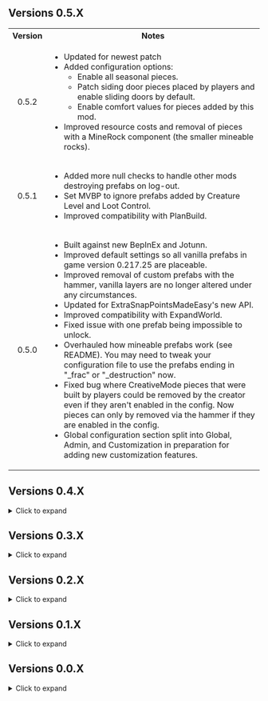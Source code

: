 <div class="header">
	<h2>Versions 0.5.X</h2>
</div>
<table>
	<tbody>
		<tr>
			<th align="center">Version</th>
			<th align="center">Notes</th>
		</tr>
		<tr>
			<td align="center">0.5.2</td>
			<td align="left">
				<ul>
					<li>Updated for newest patch</li>
					<li>
						Added configuration options: 
						<ul>
							<li>Enable all seasonal pieces.</li>
							<li>Patch siding door pieces placed by players and enable sliding doors by default.</li>
							<li>Enable comfort values for pieces added by this mod.</li>
						</ul>
					</li>
					<li>Improved resource costs and removal of pieces with a MineRock component (the smaller mineable rocks).</li>
				</ul>
			</td>
		</tr>
		<tr>
			<td align="center">0.5.1</td>
			<td align="left">
				<ul>
					<li>Added more null checks to handle other mods destroying prefabs on log-out.</li>
					<li>Set MVBP to ignore prefabs added by Creature Level and Loot Control.</li>
					<li>Improved compatibility with PlanBuild.</li>
				</ul>
			</td>
		</tr>
		<tr>
			<td align="center">0.5.0</td>
			<td align="left">
				<ul>
					<li>Built against new BepInEx and Jotunn.</li>
					<li>Improved default settings so all vanilla prefabs in game version 0.217.25 are placeable.</li>
					<li>Improved removal of custom prefabs with the hammer, vanilla layers are no longer altered under any circumstances.</li>
					<li>Updated for ExtraSnapPointsMadeEasy's new API.</li>
					<li>Improved compatibility with ExpandWorld.</li>
					<li>Fixed issue with one prefab being impossible to unlock.</li>
					<li>Overhauled how mineable prefabs work (see README). You may need to tweak your configuration file to use the prefabs ending in "_frac" or "_destruction" now.</li>
					<li>Fixed bug where CreativeMode pieces that were built by players could be removed by the creator even if they aren't enabled in the config. Now pieces can only by removed via the hammer if they are enabled in the config.</li>
					<li>Global configuration section split into Global, Admin, and Customization in preparation for adding new customization features.</li>
				</ul>
			</td>
		</tr>
	</tbody>
</table>

<div class="header">
	<h2>Versions 0.4.X</h2>
</div>
<details>
	<summary>Click to expand</summary>
	<table>
		<tbody>
			<tr>
				<th align="center">Version</th>
				<th align="center">Notes</th>
			</tr>
			<tr>
				<td align="center">0.4.8</td>
				<td align="left">
					<ul>
						<li>Configuration changes made in-game will now persist properly after logging out.</li>
						<li>Sped up re-initialization slightly.</li>
						<li>Update README with known issues</li>
					</ul>
				</td>
			</tr>
			<tr>
				<td align="center">0.4.7</td>
				<td align="left">
					<ul>
						<li>Hotfix to prevent infinite re-initialization loop in multi-player. Turns out that even if I test with a dedicated server, some bugs only show up with multiple clients.</li>
					</ul>
				</td>
			</tr>
			<tr>
				<td align="center">0.4.6</td>
				<td align="left">
					<ul>
						<li>Fixed issue with server config changes not persisting after log-out unless the server was restarted. Config changes for the server are now saved to the server config file when you log-out.</li>
						<li>Re-enabled prefabs that spawn a MineRock5 component as they can be useful for building islands. A warning about how they work is now automatically added to the piece description.</li>
					</ul>
				</td>
			</tr>
			<tr>
				<td align="center">0.4.5</td>
				<td align="left">
					<ul>
						<li>
							Improved deconstruction of non-WearNTear pieces.
							<ul>
								<li>Destroying player-built pieces via damaging them will always drop the resources for building the piece now.</li>
								<li>Deconstructing non-WearNTear pieces will now destroy them using the Destructible component if it is present (this means removing ice pieces makes them shatter and play the ice SFX).</li>
							</ul>
						</li>
						<li>Added config settings to control piece clipping during placement.</li>
						<li>Patched MineRock script to prevent NRE on newly placed pieces.</li>
						<li>Improved filtering to prevent detecting prefabs that create giant boulders when you remove them.</li>
						<li>Automatically adds missing removal SFX for WearNTear pieces.</li>
						<li>Hotfix for issues with invalid placement due to changing collider layers.</li>
					</ul>
				</td>
			</tr>
			<tr>
				<td align="center">0.4.4</td>
				<td align="left">
					<ul>
						<li>Removed server requirement so that console players can enjoy the mod vicariously through crossplay.</li>
						<li>Improved sorting of prefabs added by this mod (that took a while).</li>
						<li>Added automatic piece classification to hopefully allow correct sorting of pieces from other mods and future updates.</li>
						<li>Improved automatic naming of prefabs.</li>
						<li>Fixed layer issue on some pieces that prevented targeting them for removal.</li>
						<li>Removing pieces now triggers the destruction effects if they exist.</li>
						<li>Fixed possible exploit involving pickables with extra random item drops.</li>
						<li>Patched chair prefabs so you can now sit in them.</li>
						<li>Minor performance optimizations.</li>
						<li>Removed piece descriptions that were duplicates of piece names.</li>
						<li>Disabled a prefab that would disappear 10 seconds after placing it.</li>
						<li>Improved descriptions for several prefabs.</li>
						<li>Removed the snap points added to the center of all prefabs (use ExtraSnapPointsMadeEasy instead).</li>
						<li>Fixed minor compatibility issue with RRR, warning should no longer trigger and MVBP will no longer detect prefabs added by RRR.</li>
						<li>Added config option to enable placing vanilla crops so you can make pretty gardens if you want.</li>
						<li>Added colliders to allow removing large straw rug.</li>
						<li>Tweaked some default resource costs.</li>
					</ul>
				</td>
			</tr>
			<tr>
				<td align="center">0.4.3</td>
				<td align="left">
					<ul>
						<li>
							Added a new piece category "Nature".
							<ul>
								<li>Changed Admin only settings to account for new category.</li>
								<li>Tweaked default configuration to account for new category.</li>
							</ul>
						</li>
						<li>
							Changed how CreativeMode works.
							<ul>
								<li>CreativeMode now sets whether pieces from the CreatorShop and Nature categories are enabled for building.</li>
								<li>Changing the CreativeMode setting now updates while in-game.</li>
							</ul>
						</li>
						<li>Fixed the cloth behaviour on the new ship.</li>
						<li>Tweaked snap points to mimic vanilla pieces more. Can use ExtraSnapPointsMadeEasy if you want more precise snap points.</li>
						<li>Improved compatibility with ExtraSnapPointsMadeEasy to allow dynamically changing extra snap points as MoreVanillaBuildPrefabs dynamically adds/removes build pieces.</li>
						<li>Pickable pieces now drop the pickable item when deconstructed if it has not already been picked.</li>
						<li>ItemStand pieces now drop the attached item when deconstructed if an attached item exists.</li>
					</ul>
				</td>
			</tr>
			<tr>
				<td align="center">0.4.2</td>
				<td align="left">
					<ul>
						<li>Changed mod so that if a client has the mod, then the server they are connecting to must also have the mod (see README for details).</li>
						<li>Implemented a CreativeMode configuration option (see README for details).</li>
						<li>All pieces that are missing placement sound effects now have default sfx assigned based on the required crafting station. (Missing deconstruction sounds effects are not fixed though as that requires adding WearNTear or Destructable components to pieces).</li>
						<li>Fixed bug where deconstructing player-built pieces with world modifiers set to turn off build costs would cause world-generated destruction drops to occur.</li>
						<li>Player-buil5 barrels no longer drop random loot when destroyed. They still do not return the resources used to build them when destroyed (they do return build resources if deconstructed though).</li>
						<li>Patched Dvergr furniture items so they provide support and you can now place item stands on them.</li>
						<li>Patched some more prefabs and improved placement for others, as usual each update.</li>
					</ul>
				</td>
			</tr>
			<tr>
				<td align="center">0.4.1</td>
				<td align="left">
					<ul>
						<li>Minor update to fix the stuttering issue when editing the configuration via the in-game configuration manager. The mod now only updates after closing the configuration manager.</li>
						<li>Tweaked update logic to avoid re-initializing if receiving config data from server or reloading the config file doesn't actually change any config setting values.</li>
						<li>Added some everburning torches and braziers that do not require fuel to the default configuration. Currently they are configured to unlock sometime during the last biome in the current game version.</li>
					</ul>
				</td>
			</tr>
			<tr>
				<td align="center">0.4.0</td>
				<td align="left">
					<ul>
						<li>
							<b>Massive update</b>, I basically re-wrote the mod to allow it to dynamically respond to configuration setting changes while in-game.
						</li>
						<li>Switched to using Jotunn's server syncing features instead of ServerSync.</li>
						<li>Removed Locking Configuration setting. If you install the mod on the server it will now always sync data to clients.</li>
						<li>Change `VerboseMode` to `Verbosity`. There are now three logging levels you can select from to output more or less information. This should make debugging easier when issues are reported.</li>
						<li>Changed some Global configuration setting names to more descriptive.</li>
						<li>Fixed issue where sometimes configuration data from the server wouldn't sync correctly. The mod now always re-initializes the configuration whenever configuration data is received from the server.</li>
						<li>Changed how building and deconstructing pickable objects is handled to prevent exploits.</li>
						<li>Optimized load times for dynamic syncing. The very first time the mod loads on a clean install it takes about ~300 ms as it generates new icons. After that, when the mod initializes or responds to configuration settings changes it averages ~110-160 ms.</li>
						<li>Patched some more prefabs, including making a hidden sailing ship fully functional.</li>
						<li>Various internal tweaks to reduce the odds of compatibility issues with other mods.</li>
						<li>Possibly more stuff I forgot about, it was a pretty big re-write. The new README should still cover everything important though.</li>
					</ul>
				</td>
			</tr>
		</tbody>
	</table>
</details>

<div class="header">
	<h2>Versions 0.3.X</h2>
</div>

<details>
	<summary>Click to expand</summary>
	<table>
		<tbody>
			<tr>
				<th align="center">Version</th>
				<th align="center">Notes</th>
			</tr>
			<tr>
				<td align="center">0.3.7</td>
				<td align="left">
					<ul>
						<li>Fixed compatibility with WackyDB, (my bad, while rewriting the code to add pieces I switched from a prefix to a postfix).</li>
						<li>Switch stone chest to prefer the one with animations.</li>
						<li>Renaming of custom chests to be more descriptive.</li>
					</ul>
				</td>
			</tr>
			<tr>
				<td align="center">0.3.6</td>
				<td align="left">
					<ul>
						<li>Switched back to custom methods to add pieces as removing pieces added by Jotunn on log out led to unintended behaviour.</li>
						<li>Slightly reduced load times.</li>
						<li>Patched placement of treasure chests so they no longer contain random loot (world-generated treasure chests are unaffected).</li>
						<li>Removed treasure chests that were Duplicates of each other.</li>
					</ul>
				</td>
			</tr>
			<tr>
				<td align="center">0.3.5</td>
				<td align="left">
					<ul>
						<li>Switched back to adding pieces via Jotunn.</li>
						<li>More automatic naming improvements.</li>
						<li>Quick fix for null exception error that broke the mod last release (Somehow the option that allowed me to reference the publicized assembles got unchecked).</li>
						<li>
							Changed ModGUID to match mod name. <b>This changes the name of your cfg file. So after it regenerates copy over any changes you've made via a text editor and delete your old one.</b>
						</li>
					</ul>
				</td>
			</tr>
			<tr>
				<td align="center">0.3.4</td>
				<td align="left">
					<ul>
						<li>
							Improved naming for custom pieces in hammer build table.
							<ul>
								<li>Format of custom piece names is now consistent with vanilla name formatting.</li>
								<li>Some spelling inconsistencies from the game's internal ID's have been corrected.</li>
							</ul>
						</li>
						<li>Automatically add hover text if missing for custom pieces (depending on the piece it still may not display).</li>
						<li>Patched and enabled more prefabs by default.</li>
						<li>Disabled a prefab that explodes into a giant boulder when hit with a pickaxe (Thanks Cass!)</li>
						<li>Tweaked build requirements and costs for some prefabs.</li>
						<li>
							Patched placement of several pieces.
							<ul>
								<li>Improved placement of dvergr poles and wood pieces.</li>
								<li>Fixed issue with some black marble pieces moving after placement due to discrepancy between colliders and rigid bodies.</li>
							</ul>
						</li>
						<li>Changed how piece Icons are generated to hopefully fix the lighting issue with some icons.</li>
					</ul>
				</td>
			</tr>
			<tr>
				<td align="center">0.3.3</td>
				<td align="left">
					<ul>
						<li>Fix color artifacts in custom piece icons (Thanks again for your help Margmas).</li>
						<li>Fix bug that I accidentally re-introduced where world-generated CreatorShop pieces could be deconstructed.</li>
						<li>Added SearsCatalog as a Thunderstore dependency.</li>
						<li>More internal refactoring and clean-up to get ready for possibly adding some new features.</li>
					</ul>
				</td>
			</tr>
			<tr>
				<td align="center">0.3.2</td>
				<td align="left">
					<ul>
						<li>Update to Jotunn 2.14.4</li>
						<li>Changed priority of patch for adding prefabs to fix partial incomparability with WackyDB.</li>
						<li>Internal refactoring to clean up code and make managing methods easier.</li>
						<li>Enabled some more pieces by default.</li>
						<li>
							Added EffectsList patch from PotteryBarn to fix null exceptions when using custom Armor Stands.
						</li>
					</ul>
				</td>
			</tr>
			<tr>
				<td align="center">0.3.1</td>
				<td align="left">
					<ul>
						<li>Added NullException checks to fix compatibility issues with CreatureLevelAndLootControl.</li>
						<li>
							Changed mod to search for prefabs every time a game session is joined (has minimal impact on load time, < 50 ms on average) to prevent null prefab errors.
						</li>
						<li>Added error handling to catch incorrect build requirement ID's and throw a warning to the log.</li>
						<li>
							Thanks to Cass again for letting me know about the compatibility issue and testing out the fixes.
						</li>
					</ul>
				</td>
			</tr>
			<tr>
				<td align="center">0.3.0</td>
				<td align="left">
					<ul>
						<li>Implemented built-in cfg file watcher to ensure changes made to cfg file are not erased.</li>
						<li>Fixed crashing issue with some prefabs and re-enabled them by default.</li>
						<li>Changed when custom pieces are added to wait until after receiving data from ServerSync (Thanks to Cass for reporting the issue and to Wackymole for helping figure out which method to patch).</li>
						<li>Changed method of adding custom pieces due to Null Exception error caused by adding pieces with Jotunn after ZNet.Start(), will probably switch back after Jotunn updates.</li>
					</ul>
				</td>
			</tr>
		</tbody>
	</table>
</details>

<div class="header">
	<h2>Versions 0.2.X</h2>
</div>

<details>
	<summary>Click to expand</summary>
	<table>
		<tbody>
			<tr>
				<td align="center">0.2.2</td>
				<td align="left">
					<ul>
						<li>Added null check to EnsureNoDuplicateZNetView(), should resolve issues caused when rejoining servers (Thanks to Cass on the Odinplus for reporting the bug).</li>
						<li>Mod now saves the cfg file on logout, should hopefully preserve changes made to it before reading from it when rejoining a server.</li>
					</ul>
				</td>
			</tr>
			<tr>
				<td align="center">0.2.1</td>
				<td align="left">
					<ul>
						<li>Fixed clipping and placement for several prefabs.</li>
						<li>Adjusted snap points on a few prefabs.</li>
						<li>Disabled CargoCrate prefab due to it deleting itself when placed because the inventory is empty.</li>
						<li>Code clean up.</li>
					</ul>
				</td>
			</tr>
			<tr>
				<td align="center">0.2.0</td>
				<td align="left">
					<ul>
						<li>Reduced load time from ~30 seconds to ~0.5 seconds (Thanks to onnan for reporting the issue and to Margmas on the OdinPlus discord for the tip on reducing config file load times).</li>
						<li>Switched to using ZNetScene for patch to trigger removal of custom pieces on logout.</li>
						<li>Internal code refactoring and clean up.</li>
					</ul>
				</td>
			</tr>
		</tbody>
	</table>
</details>

<div class="header">
	<h2>Versions 0.1.X</h2>
</div>

<details>
	<summary>Click to expand</summary>
	<table>
		<tbody>
			<tr>
				<td align="center">0.1.4</td>
				<td align="left">
					<ul>
						<li>Updated for patch 0.217.22</li>
					</ul>
				</td>
			</tr>
			<tr>
				<td align="center">0.1.3</td>
				<td align="left">
					<ul>
						<li>Updated for Jotunn 2.14.2</li>
						<li>Removed three prefabs that caused a crash when re-logging (should fix compatibility issues with the Multiverse mod).</li>
						<li>Improved load times when re-logging.</li>
						<li>Changed method of adding custom build pieces to respect server configuration when changing between servers without restarting the game.</li>
						<li>
							Added configuration option to restrict placement of CreatorShop pieces to Admins.
						</li>
					</ul>
				</td>
			</tr>
			<tr>
				<td align="center">0.1.1/0.1.2</td>
				<td align="left">
					<ul>
						<li>Fixed ILRepacker not merging ServerSync assembly when creating Release version of Thunderstore mod package (Thanks to BLUBBSON on Github for letting me know about the bug).</li>
					</ul>
				</td>
			</tr>
			<tr>
				<td align="center">0.1.0</td>
				<td align="left">
					<b>Major Updates</b>
					<ul>
						<li>Implemented configuration syncing with server.</li>
						<li>Added a setting to allow admins to deconstruct CreatorShop pieces built by other players.</li>
						<li>Add a configuration option for each prefab that enables a generic collision patch to allow users to possibly fix placing prefabs that have not been custom patched yet.</li>
						<li>Improved configuration file to provide configuration descriptions and a list of acceptable values for each configuration option.</li>
						<li>Crafting station names in configuration settings are now descriptive instead of based on the item_id in-game.</li>
					</ul>
					<b>Minor updates</b>
					<ul>
						<li>Tweaked resource requirements for better balance.</li>
						<li>Enabled more build pieces by default after tweaking the resource requirements to prevent them unlocking several biomes before they would normally be encountered by players.</li>
						<li>Fixed Github link in Thunderstore manifest (had copied the wrong template manifest when I remade it).</li>
						<li>Improved README formatting and fixed spelling/grammar in various places.</li>
					</ul>
				</td>
			</tr>
		</tbody>
	</table>
</details>

<div class="header">
	<h2>Versions 0.0.X</h2>
</div>

<details>
	<summary>Click to expand</summary>
	<table>
		<tbody>
			<tr>
				<td align="center">0.0.3</td>
				<td align="left">
					<ul>
						<li>World-generated pieces now drop only their default resource drops while player-built pieces drop only the resources used to build them.</li>
						<li>README updated and cleaned up (that's what I get for writing it at 1am last time).</li>
						<li>
							Configuration file naming scheme changed due to automating the process. <b>You need to regenerate your configuration file and copy over any customizations you made.</b>
						</li>
					</ul>
				</td>
			</tr>
			<tr>
				<td align="center">0.0.2</td>
				<td align="left">
					<ul>
						<li>Updated README and added links to source code.</li>
					</ul>
				</td>
			</tr>
			<tr>
				<td align="center">0.0.1</td>
				<td align="left">
					<ul>
						<li>Initial release.</li>
					</ul>
				</td>
			</tr>
		</tbody>
	</table>
</details>
